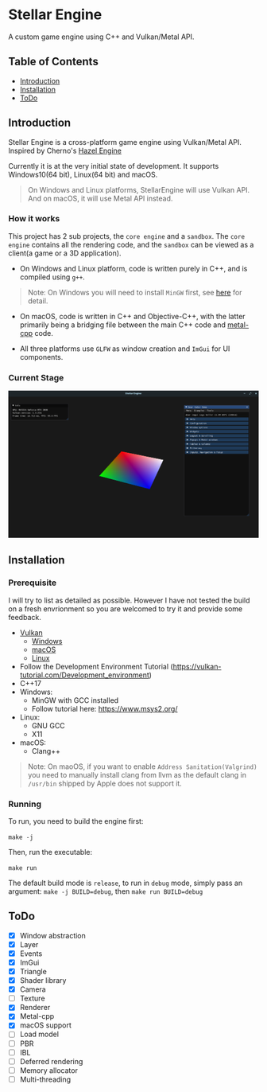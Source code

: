 # Stellar Engine
A custom game engine using C++ and Vulkan/Metal API.
## Table of Contents
* [Introduction](#introduction)
* [Installation](#installation)
* [ToDo](#todo)

## Introduction
Stellar Engine is a cross-platform game engine using Vulkan/Metal API. Inspired by Cherno's [Hazel Engine](https://github.com/TheCherno/Hazel)

Currently it is at the very initial state of development. It supports Windows10(64 bit), Linux(64 bit) and macOS. 
> On Windows and Linux platforms, StellarEngine will use Vulkan API.
> And on macOS, it will use Metal API instead.

### How it works

This project has 2 sub projects, the `core engine` and a `sandbox`. The `core engine` contains all the rendering code, and the `sandbox` can be viewed as a client(a game or a 3D application).

- On Windows and Linux platform, code is written purely in C++, and is compiled using `g++`. 
> Note: On Windows you will need to install `MinGW` first, see [here](#installation) for detail.

- On macOS, code is written in C++ and Objective-C++, with the latter primarily being a bridging file between the main C++ code and [metal-cpp](https://developer.apple.com/metal/cpp/) code.

- All three platforms use `GLFW` as window creation and `ImGui` for UI components.

### Current Stage
![](Screenshots/currentStage.png)

## Installation

### Prerequisite

I will try to list as detailed as possible. However I have not tested the build on a fresh envrionment so you are welcomed to try it and provide some feedback.

- [Vulkan](https://vulkan.lunarg.com/)
    - [Windows](https://vulkan.lunarg.com/doc/sdk/latest/windows/getting_started.html)
    - [macOS](https://vulkan.lunarg.com/doc/sdk/latest/mac/getting_started.html)
    - [Linux](https://vulkan.lunarg.com/doc/view/latest/linux/getting_started_ubuntu.html)
- Follow the Development Environment Tutorial (https://vulkan-tutorial.com/Development_environment)
- C++17
- Windows:
    - MinGW with GCC installed
    - Follow tutorial here: https://www.msys2.org/
- Linux:
    - GNU GCC
    - X11
- macOS:
    - Clang++
> Note: On maoOS, if you want to enable `Address Sanitation(Valgrind)` you need to manually install clang from llvm as the default clang in `/usr/bin` shipped by Apple does not support it.

### Running

To run, you need to build the engine first: 

`make -j`

Then, run the executable:

`make run`

The default build mode is `release`, to run in `debug` mode, simply pass an argument: `make -j BUILD=debug`, then `make run BUILD=debug`


## ToDo

- [x] Window abstraction
- [x] Layer
- [x] Events
- [x] ImGui
- [x] Triangle
- [x] Shader library
- [x] Camera
- [ ] Texture
- [x] Renderer
- [x] Metal-cpp
- [x] macOS support
- [ ] Load model
- [ ] PBR
- [ ] IBL
- [ ] Deferred rendering
- [ ] Memory allocator
- [ ] Multi-threading